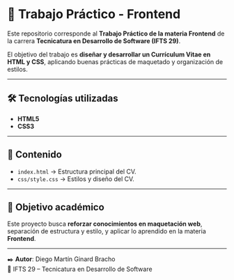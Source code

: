 # 📄 Trabajo Práctico - Frontend

Este repositorio corresponde al **Trabajo Práctico de la materia Frontend** de la carrera **Tecnicatura en Desarrollo de Software (IFTS 29)**.  

El objetivo del trabajo es **diseñar y desarrollar un Currículum Vitae en HTML y CSS**, aplicando buenas prácticas de maquetado y organización de estilos.  

---

## 🛠️ Tecnologías utilizadas
- **HTML5**
- **CSS3**

---

## 📌 Contenido
- `index.html` → Estructura principal del CV.  
- `css/style.css` → Estilos y diseño del CV.  

---

## 🎯 Objetivo académico
Este proyecto busca **reforzar conocimientos en maquetación web**, separación de estructura y estilo, y aplicar lo aprendido en la materia **Frontend**.

---

✒️ **Autor**: Diego Martín Ginard Bracho  
📍 IFTS 29 – Tecnicatura en Desarrollo de Software  
